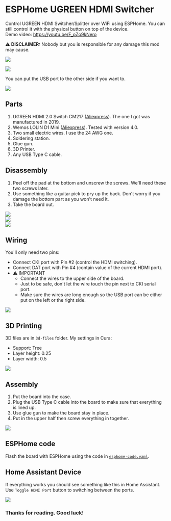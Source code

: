 # ESPHome UGREEN HDMI Switcher
Control UGREEN HDMI Switcher/Splitter over WiFi using ESPHome. You can still control it with the physical button on top of the device.  
Demo video: https://youtu.be/F_oZo9kNero  

⚠️ **DISCLAIMER:** Nobody but you is responsible for any damage this mod may cause.  

![](photos/ugreen-cm217.png)

![](photos/complete.jpg)  
  
You can put the USB port to the other side if you want to.  

![](photos/complete-reverse.jpg)  

## Parts  
1. UGREEN HDMI 2.0 Switch CM217 ([Aliexpress](https://www.aliexpress.com/item/32968528447.html)).  The one I got was manufactured in 2019.  
2. Wemos LOLIN D1 Mini ([Aliexpress](https://www.aliexpress.com/item/32529101036.html)).  Tested with version 4.0.  
3. Two small electric wires. I use the 24 AWG one.
4. Soldering station.
5. Glue gun.  
6. 3D Printer.  
7. Any USB Type C cable.
  
## Disassembly  
1. Peel off the pad at the bottom and unscrew the screws. We'll need these two screws later.  
2. Use something like a guitar pick to pry up the back. Don't worry if you damage the bottom part as you won't need it.  
3. Take the board out.
  
![](photos/back-plate.jpg)  
![](photos/board-front.jpg)  
![](photos/board-back.jpg)  
  

## Wiring
You'll only need two pins:
- Connect CKI port with Pin #2 (control the HDMI switching).  
- Connect DAT port with Pin #4 (contain value of the current HDMI port).  
- ⚠️ IMPORTANT
  - Connect the wires to the upper side of the board.  
  - Just to be safe, don't let the wire touch the pin next to CKI serial port.  
  - Make sure the wires are long enough so the USB port can be either put on the left or the right side.  

![](photos/wiring.jpg)  

## 3D Printing
3D files are in `3d-files` folder.
My settings in Cura:
- Support: Tree  
- Layer height: 0.25  
- Layer width: 0.5  

![](photos/3d-shell.png)  

## Assembly
1. Put the board into the case.  
2. Plug the USB Type C cable into the board to make sure that everything is lined up.  
3. Use glue gun to make the board stay in place.  
4. Put in the upper half then screw everything in together.  

![](photos/gluing.jpg)  

## ESPHome code
Flash the board with ESPHome using the code in [`esphome-code.yaml`](esphome-code.yaml).

## Home Assistant Device
If everything works you should see something like this in Home Assistant. Use `Toggle HDMI Port` button to switching between the ports.  

![](photos/ha-device.png)  

### Thanks for reading. Good luck!  
